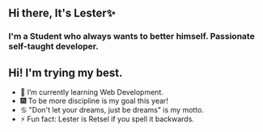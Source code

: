 ## Hi there, It's Lester✨

### I'm a Student who always wants to better himself. Passionate self-taught developer.

## Hi! I'm trying my best.
- 🌱 I’m currently learning Web Development.
- 🎆 To be more discipline is my goal this year!
- ♋ "Don't let your dreams, just be dreams" is my motto.
- ⚡ Fun fact: Lester is Retsel if you spell it backwards.




<!--
**Lester-Fong/Lester-Fong** is a  _special_ ✨ repository because its `README.md` (this file) appears on your GitHub profile.

Here are some ideas to get you started:

- 🔭 I’m currently working on ...
- 🌱 I’m currently learning ...
- 👯 I’m looking to collaborate on ...
- 🤔 I’m looking for help with ...
- 💬 Ask me about ...
- 📫 How to reach me: ...
- 😄 Pronouns: ...
- ⚡ Fun fact: ...
-->
